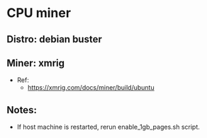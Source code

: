 # CPU miner

## Distro: debian buster


## Miner: xmrig
- Ref:
    - https://xmrig.com/docs/miner/build/ubuntu

## Notes:
- If host machine is restarted, rerun enable_1gb_pages.sh script.